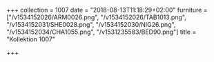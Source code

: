 +++
collection = 1007
date = "2018-08-13T11:18:29+02:00"
furniture = ["/v1534152026/ARM0026.png", "/v1534152026/TAB1013.png", "/v1534152031/SHE0028.png", "/v1534152030/NIG26.png", "/v1534152034/CHA1055.png", "/v1531235583/BED90.png"]
title = "Kollektion 1007"

+++
